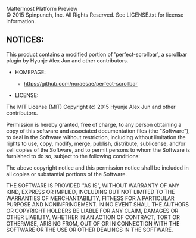 Mattermost Platform Preview<br>
© 2015 Spinpunch, Inc.  All Rights Reserved.  See LICENSE.txt for license information.

NOTICES: 
--------

This product contains a modified portion of 'perfect-scrollbar', a scrollbar plugin by Hyunje Alex Jun and other contributors. 

* HOMEPAGE: 
  * https://github.com/noraesae/perfect-scrollbar
  
* LICENSE: 

The MIT License (MIT) Copyright (c) 2015 Hyunje Alex Jun and other contributors.

Permission is hereby granted, free of charge, to any person obtaining a copy of this software and associated documentation files (the "Software"), to deal in the Software without restriction, including without limitation the rights to use, copy, modify, merge, publish, distribute, sublicense, and/or sell copies of the Software, and to permit persons to whom the Software is furnished to do so, subject to the following conditions:

The above copyright notice and this permission notice shall be included in all copies or substantial portions of the Software.

THE SOFTWARE IS PROVIDED "AS IS", WITHOUT WARRANTY OF ANY KIND, EXPRESS OR IMPLIED, INCLUDING BUT NOT LIMITED TO THE WARRANTIES OF MERCHANTABILITY, FITNESS FOR A PARTICULAR PURPOSE AND NONINFRINGEMENT. IN NO EVENT SHALL THE AUTHORS OR COPYRIGHT HOLDERS BE LIABLE FOR ANY CLAIM, DAMAGES OR OTHER LIABILITY, WHETHER IN AN ACTION OF CONTRACT, TORT OR OTHERWISE, ARISING FROM, OUT OF OR IN CONNECTION WITH THE SOFTWARE OR THE USE OR OTHER DEALINGS IN THE SOFTWARE.

